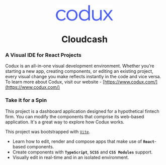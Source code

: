 <div align="center">  
    <img height="50"src="./src/assets/images/codux.svg">  
    <h1>Cloudcash</h1>
</div>

### A Visual IDE for React Projects

Codux is an all-in-one visual development environment. Whether you’re starting a new app, creating components, or editing an existing project, every visual change you make reflects instantly in the code and vice versa. To learn more about Codux, visit our website - [https://www.codux.com/](https://www.codux.com/)

### Take it for a Spin

This project is a dashboard application designed for a hypothetical fintech firm. You can modify the components that comprise its web-based application. It's a great way to explore how Codux works.

This project was bootstrapped with [`Vite`](https://vitejs.dev).

-   Learn how to edit, render and compose apps that make use of **`React`**-based components.
-   Create components with **`TypeScript`**, **`SCSS`** and **`CSS Modules`** support.
-   Visually edit in real-time and in an isolated environment.

